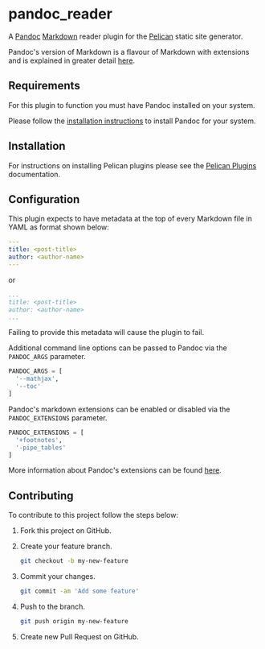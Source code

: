 # pandoc_reader

A [Pandoc] [Markdown] reader plugin for the [Pelican] static site generator.

Pandoc's version of Markdown is a flavour of Markdown with extensions and is explained in greater detail [here](https://pandoc.org/MANUAL.html#pandocs-markdown).

## Requirements

For this plugin to function you must have Pandoc installed on your system.

Please follow the [installation instructions](https://pandoc.org/installing.html) to install Pandoc for your system.

## Installation

For instructions on installing Pelican plugins please see the [Pelican Plugins]  documentation.

## Configuration

This plugin expects to have metadata at the top of every Markdown file in YAML as format shown below:

```yaml
---
title: <post-title>
author: <author-name>
---
```

or

```yaml
...
title: <post-title>
author: <author-name>
...
```

Failing to provide this metadata will cause the plugin to fail.

Additional command line options can be passed to Pandoc via the `PANDOC_ARGS` parameter.

```python
PANDOC_ARGS = [
  '--mathjax',
  '--toc'
]
```

Pandoc's markdown extensions can be enabled or disabled via the `PANDOC_EXTENSIONS` parameter.

```python
PANDOC_EXTENSIONS = [
  '+footnotes',
  '-pipe_tables'
]
```

More information about Pandoc's extensions can be found [here](https://pandoc.org/MANUAL.html#extensions).

## Contributing

To contribute to this project follow the steps below:

1. Fork this project on GitHub.
1. Create your feature branch.

    ```bash
    git checkout -b my-new-feature
    ```

1. Commit your changes.

    ```bash
    git commit -am 'Add some feature'
    ```

1. Push to the branch.

    ```bash
    git push origin my-new-feature
    ```

1. Create new Pull Request on GitHub.

[Markdown]: http://daringfireball.net/projects/markdown/
[Pandoc]: https://pandoc.org/
[Pelican]: http://getpelican.com
[Pelican Plugins]: https://github.com/getpelican/pelican-plugins/blob/master/Readme.rst
